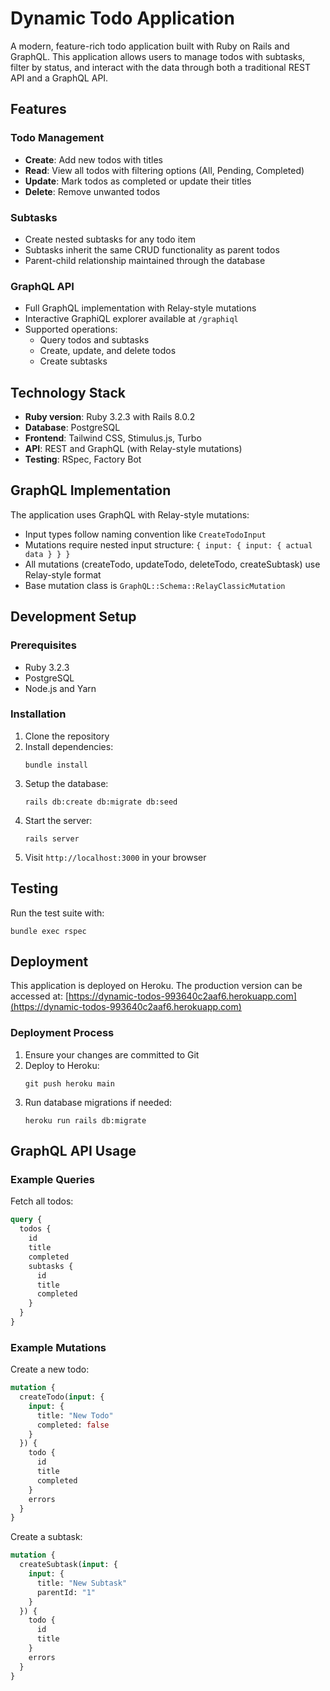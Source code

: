 # Dynamic Todo Application

A modern, feature-rich todo application built with Ruby on Rails and GraphQL. This application allows users to manage todos with subtasks, filter by status, and interact with the data through both a traditional REST API and a GraphQL API.

## Features

### Todo Management
- **Create**: Add new todos with titles
- **Read**: View all todos with filtering options (All, Pending, Completed)
- **Update**: Mark todos as completed or update their titles
- **Delete**: Remove unwanted todos

### Subtasks
- Create nested subtasks for any todo item
- Subtasks inherit the same CRUD functionality as parent todos
- Parent-child relationship maintained through the database

### GraphQL API
- Full GraphQL implementation with Relay-style mutations
- Interactive GraphiQL explorer available at `/graphiql`
- Supported operations:
  - Query todos and subtasks
  - Create, update, and delete todos
  - Create subtasks

## Technology Stack

- **Ruby version**: Ruby 3.2.3 with Rails 8.0.2
- **Database**: PostgreSQL
- **Frontend**: Tailwind CSS, Stimulus.js, Turbo
- **API**: REST and GraphQL (with Relay-style mutations)
- **Testing**: RSpec, Factory Bot

## GraphQL Implementation

The application uses GraphQL with Relay-style mutations:

- Input types follow naming convention like `CreateTodoInput`
- Mutations require nested input structure: `{ input: { input: { actual data } } }`
- All mutations (createTodo, updateTodo, deleteTodo, createSubtask) use Relay-style format
- Base mutation class is `GraphQL::Schema::RelayClassicMutation`

## Development Setup

### Prerequisites
- Ruby 3.2.3
- PostgreSQL
- Node.js and Yarn

### Installation
1. Clone the repository
2. Install dependencies:
   ```
   bundle install
   ```
3. Setup the database:
   ```
   rails db:create db:migrate db:seed
   ```
4. Start the server:
   ```
   rails server
   ```
5. Visit `http://localhost:3000` in your browser

## Testing

Run the test suite with:
```
bundle exec rspec
```

## Deployment

This application is deployed on Heroku. The production version can be accessed at:
[https://dynamic-todos-993640c2aaf6.herokuapp.com](https://dynamic-todos-993640c2aaf6.herokuapp.com)

### Deployment Process
1. Ensure your changes are committed to Git
2. Deploy to Heroku:
   ```
   git push heroku main
   ```
3. Run database migrations if needed:
   ```
   heroku run rails db:migrate
   ```

## GraphQL API Usage

### Example Queries

Fetch all todos:
```graphql
query {
  todos {
    id
    title
    completed
    subtasks {
      id
      title
      completed
    }
  }
}
```

### Example Mutations

Create a new todo:
```graphql
mutation {
  createTodo(input: {
    input: {
      title: "New Todo"
      completed: false
    }
  }) {
    todo {
      id
      title
      completed
    }
    errors
  }
}
```

Create a subtask:
```graphql
mutation {
  createSubtask(input: {
    input: {
      title: "New Subtask"
      parentId: "1"
    }
  }) {
    todo {
      id
      title
    }
    errors
  }
}
```

